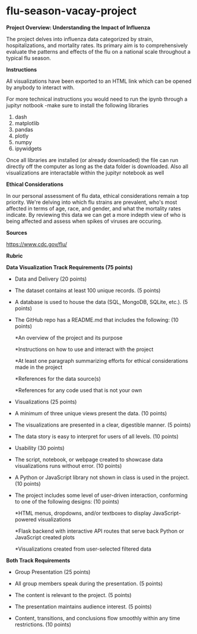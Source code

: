 # flu-season-vacay-project



**Project Overview: Understanding the Impact of Influenza**

The project delves into influenza data categorized by strain, hospitalizations, and mortality rates.
Its primary aim is to comprehensively evaluate the patterns and effects of the flu on a national scale throughout a typical flu season.



**Instructions**

All visualizations have been exported to an HTML link which can be opened by anybody to interact with.

For more technical instructions you would need to run the ipynb through a jupityr notbook
  -make sure to install the following libraries
  1. dash
  2. matplotlib
  3. pandas
  4. plotly
  5. numpy
  6. ipywidgets

Once all libraries are installed (or already downloaded) the file can run directly off the computer as long as the data folder is downloaded.
Also all visualizations are interactable within the jupityr notebook as well



**Ethical Considerations**

In our personal assessment of flu data, ethical considerations remain a top priority.
We're delving into which flu strains are prevalent, who's most affected in terms of age, race, and gender, and what the mortality rates indicate.
By reviewing this data we can get a more indepth view of who is being affected and assess when spikes of viruses are occuring.



**Sources**

https://www.cdc.gov/flu/



**Rubric**

**Data Visualization Track Requirements (75 points)**

- Data and Delivery (20 points)
  
- The dataset contains at least 100 unique records. (5 points)

- A database is used to house the data (SQL, MongoDB, SQLite, etc.). (5 points)

- The GitHub repo has a README.md that includes the following: (10 points)
  
    *An overview of the project and its purpose
  
    *Instructions on how to use and interact with the project
  
    *At least one paragraph summarizing efforts for ethical considerations made in the project
  
    *References for the data source(s)
  
    *References for any code used that is not your own
  

-  Visualizations (25 points)

- A minimum of three unique views present the data. (10 points)
  
- The visualizations are presented in a clear, digestible manner. (5 points)
  
- The data story is easy to interpret for users of all levels. (10 points)

- Usability (30 points)
  
- The script, notebook, or webpage created to showcase data visualizations runs without error. (10 points)
  
- A Python or JavaScript library not shown in class is used in the project. (10 points)
  
- The project includes some level of user-driven interaction, conforming to one of the following designs: (10 points)
  
    *HTML menus, dropdowns, and/or textboxes to display JavaScript-powered visualizations
  
    *Flask backend with interactive API routes that serve back Python or JavaScript created plots
  
    *Visualizations created from user-selected filtered data
  

  
**Both Track Requirements**

- Group Presentation (25 points)
  
- All group members speak during the presentation. (5 points)
  
- The content is relevant to the project. (5 points)
  
- The presentation maintains audience interest. (5 points)
  
- Content, transitions, and conclusions flow smoothly within any time restrictions. (10 points)
